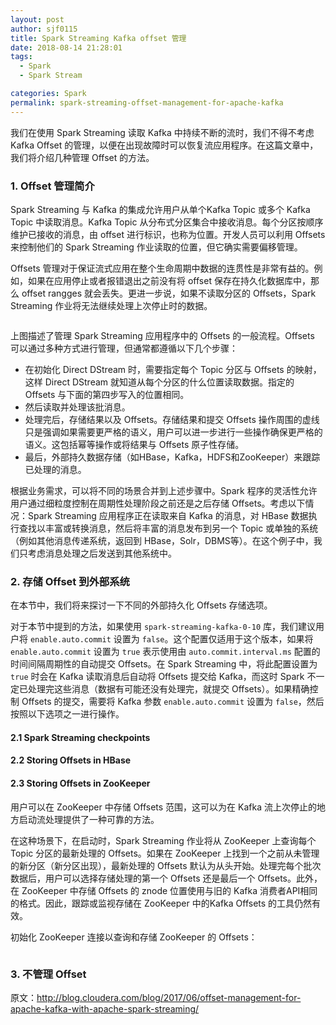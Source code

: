```yaml
---
layout: post
author: sjf0115
title: Spark Streaming Kafka offset 管理
date: 2018-08-14 21:28:01
tags:
  - Spark
  - Spark Stream

categories: Spark
permalink: spark-streaming-offset-management-for-apache-kafka
---
```


我们在使用 Spark Streaming 读取 Kafka 中持续不断的流时，我们不得不考虑 Kafka Offset 的管理，以便在出现故障时可以恢复流应用程序。在这篇文章中，我们将介绍几种管理 Offset 的方法。

### 1. Offset 管理简介

Spark Streaming 与 Kafka 的集成允许用户从单个Kafka Topic 或多个 Kafka Topic 中读取消息。Kafka Topic 从分布式分区集合中接收消息。每个分区按顺序维护已接收的消息，由 offset 进行标识，也称为位置。开发人员可以利用 Offsets 来控制他们的 Spark Streaming 作业读取的位置，但它确实需要偏移管理。

Offsets 管理对于保证流式应用在整个生命周期中数据的连贯性是非常有益的。例如，如果在应用停止或者报错退出之前没有将 offset 保存在持久化数据库中，那么 offset rangges 就会丢失。更进一步说，如果不读取分区的 Offsets，Spark Streaming 作业将无法继续处理上次停止时的数据。

![]()

上图描述了管理 Spark Streaming 应用程序中的 Offsets 的一般流程。Offsets 可以通过多种方式进行管理，但通常都遵循以下几个步骤：
- 在初始化 Direct DStream 时，需要指定每个 Topic 分区与 Offsets 的映射，这样 Direct DStream 就知道从每个分区的什么位置读取数据。指定的 Offsets 与下面的第四步写入的位置相同。
- 然后读取并处理该批消息。
- 处理完后，存储结果以及 Offsets。存储结果和提交 Offsets 操作周围的虚线只是强调如果需要更严格的语义，用户可以进一步进行一些操作确保更严格的语义。这包括幂等操作或将结果与 Offsets 原子性存储。
- 最后，外部持久数据存储（如HBase，Kafka，HDFS和ZooKeeper）来跟踪已处理的消息。

根据业务需求，可以将不同的场景合并到上述步骤中。Spark 程序的灵活性允许用户通过细粒度控制在周期性处理阶段之前还是之后存储 Offsets。考虑以下情况：Spark Streaming 应用程序正在读取来自 Kafka 的消息，对 HBase 数据执行查找以丰富或转换消息，然后将丰富的消息发布到另一个 Topic 或单独的系统（例如其他消息传递系统，返回到 HBase，Solr，DBMS等）。在这个例子中，我们只考虑消息处理之后发送到其他系统中。

### 2. 存储 Offset 到外部系统

在本节中，我们将来探讨一下不同的外部持久化 Offsets 存储选项。

对于本节中提到的方法，如果使用 `spark-streaming-kafka-0-10` 库，我们建议用户将 `enable.auto.commit` 设置为 `false`。这个配置仅适用于这个版本，如果将 `enable.auto.commit` 设置为 `true` 表示使用由 `auto.commit.interval.ms` 配置的时间间隔周期性的自动提交 Offsets。在 Spark Streaming 中，将此配置设置为 `true` 时会在 Kafka 读取消息后自动将 Offsets 提交给 Kafka，而这时 Spark 不一定已处理完这些消息（数据有可能还没有处理完，就提交 Offsets）。如果精确控制 Offsets 的提交，需要将 Kafka 参数 `enable.auto.commit` 设置为 `false`，然后按照以下选项之一进行操作。

#### 2.1 Spark Streaming checkpoints

#### 2.2 Storing Offsets in HBase

#### 2.3 Storing Offsets in ZooKeeper








用户可以在 ZooKeeper 中存储 Offsets 范围，这可以为在 Kafka 流上次停止的地方启动流处理提供了一种可靠的方法。

在这种场景下，在启动时，Spark Streaming 作业将从 ZooKeeper 上查询每个 Topic 分区的最新处理的 Offsets。如果在 ZooKeeper 上找到一个之前从未管理的新分区（新分区出现），最新处理的 Offsets 默认为从头开始。处理完每个批次数据后，用户可以选择存储处理的第一个 Offsets 还是最后一个 Offsets。此外，在 ZooKeeper 中存储 Offsets 的 znode 位置使用与旧的 Kafka 消费者API相同的格式。因此，跟踪或监视存储在 ZooKeeper 中的Kafka Offsets 的工具仍然有效。

初始化 ZooKeeper 连接以查询和存储 ZooKeeper 的 Offsets：
```

```


























### 3. 不管理 Offset



























原文：http://blog.cloudera.com/blog/2017/06/offset-management-for-apache-kafka-with-apache-spark-streaming/
